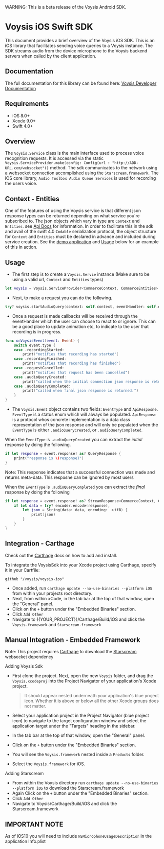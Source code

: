 WARNING: This is a beta release of the Voysis Android SDK.

Voysis iOS Swift SDK
=====================


This document provides a brief overview of the Voysis iOS SDK.
This is an iOS library that facilitates sending voice
queries to a Voysis instance. The SDK streams audio from the device microphone 
to the Voysis backend servers when called by the client application.


Documentation
-------------


The full documentation for this library can be found here: [Voysis Developer Documentation](https://developers.voysis.com/docs)


Requirements
-------------


- iOS 8.0+
- Xcode 9.0+
- Swift 4.0+


Overview
-------------


The `Voysis.Service` class is the main interface used to process voice recognition requests.
It is accessed via the static `Voysis.ServiceProvider.make(config: Config(url : "http://ADD-URL.com/websocket"))` method.
The sdk communicates to the network using a websocket connection accomplished using the `Starscream.framework`.
The iOS core library, `Audio Toolbox Audio Queue Services` is used for recording the users voice.


Context - Entities
-------------


One of the features of using the Voysis service is that different json response types can be returned depending on what service you're subscribed to.
The json objects which vary in type are `Context` and `Entities`. see [Api Docs](https://developers.voysis.com/docs/apis-1#section-stream-audio-data) for information.
In order to facilitate this in the sdk and avail of the swift 4.0 `Codable` serialization protocol, the object structure for `Context` and `Entities` must be declared in advance and included during service creation. See the [demo application](https://github.com/voysis/voysis-ios/tree/master/example/VoysisDemo/VoysisDemo) and [Usage](https://github.com/voysis/voysis-ios/blob/master/README.md#usage) below for an example of this in action.


Usage
-------------


- The first step is to create a `Voysis.Servie` instance (Make sure to be using a valid url, `Context` and `Entities` types)
```swift
let voysis = Voysis.ServiceProvider<CommerceContext, CommerceEntities>.Make(config: Config(url: URL(string: "//INCLUDE-URL-HERE")!))
```


- Next, to make a request you can do the following.
```swift
try? voysis.startAudioQuery(context: self.context, eventHandler: self.onVoysisEvent, errorHandler: self.onError)
```


- Once a request is made callbacks will be received through the eventHandler which the user can choose to react to or ignore.
  This can be a good place to update animation etc, to indicate to the user that recording is in progress.


```swift
func onVoysisEvent(event: Event) {
    switch event.type {
    case .recordingStarted:
        print("notifies that recording has started")
    case .recordingFinished:
        print("notifies that recording has finished")
    case .requestCancelled:
        print("notifies that request has been cancelled")
    case .audioQueryCreated:
        print("called when the initial connection json response is returned")
    case .audioQueryCompleted:
        print("called when final json response is returned.")
    }
}
```

- The `Voysis.Event` object contains two fields: `EventType` and `ApiResposne`.
 `EventType` is a status enum which will always be populated.
 `ApiResponse` is a protocol whos concrete implementation is a data class representation of the json response and will only be populated when the `EventType` is either `.audioQueryCreated`, or `.audioQueryCompleted`. 
 
When the `EventType` is `.audioQueryCreated` you can extract the *initial* response by doing the following.
   
```swift
if let response = event.response! as? QueryResponse {
    print("response is \(response)")
}
```
Note: This response indicates that a successful connection was made and returns meta-data. This resposne can be ignored by most users

When the `EventType` is `.audioQueryCompleted` you can extract the *final* response by doing the following
    
```swift
if let response = event.response! as? StreamResponse<CommerceContext, CommerceEntities> {
    if let data = try? encoder.encode(response),
        let json = String(data: data, encoding: .utf8) {
            print(json)
        }
    }
}
```

Integration - Carthage
-------------

Check out the [Carthage](https://github.com/Carthage/Carthage) docs on how to add and install.

To integrate the VoysisSdk into your Xcode project using Carthage, specify it in your Cartfile:

`github "/voysis/voysis-ios"`

- Once added, run `carthage update --no-use-binaries --platform iOS` from within your projects root directory.
- Next, from within xCode, in the tab bar at the top of that window, open the "General" panel.
- Click on the `+` button under the "Embedded Binaries" section. 
- Click `Add Other`
- Navigate to {{YOUR_PROJECT}}/Carthage/Build/iOS and click the `Voysis.framework` and `Starscream.framework`

Manual Integration - Embedded Framework
-------------


Note: This project requires [Carthage](https://github.com/Carthage/Carthage) to download the [Starscream](https://github.com/daltoniam/Starscream) websocket dependency

Adding Voysis Sdk
- First clone the project. Next, open the new `Voysis` folder, and drag the `Voysis.xcodeproj` into the Project Navigator of your application's Xcode project.

    > It should appear nested underneath your application's blue project icon. Whether it is above or below all the other Xcode groups does not matter.

- Select your application project in the Project Navigator (blue project icon) to navigate to the target configuration window and select the application target under the "Targets" heading in the sidebar.
- In the tab bar at the top of that window, open the "General" panel.
- Click on the `+` button under the "Embedded Binaries" section.
- You will see the `Voysis.framework` nested inside a `Products` folder.
- Select the `Voysis.framework` for iOS.

Adding Starscream
- From within the Voysis directory run `carthage update --no-use-binaries --platform iOS` to download the Starscream.framework
- Again Click on the `+` button under the "Embedded Binaries" section.
- Click `Add Other`
- Navigate to Voysis/Carthage/Build/iOS and click the Starscream.framework

IMPORTANT NOTE
-------------


As of iOS10 you will need to include `NSMicrophoneUsageDescription` in the application Info.plist

